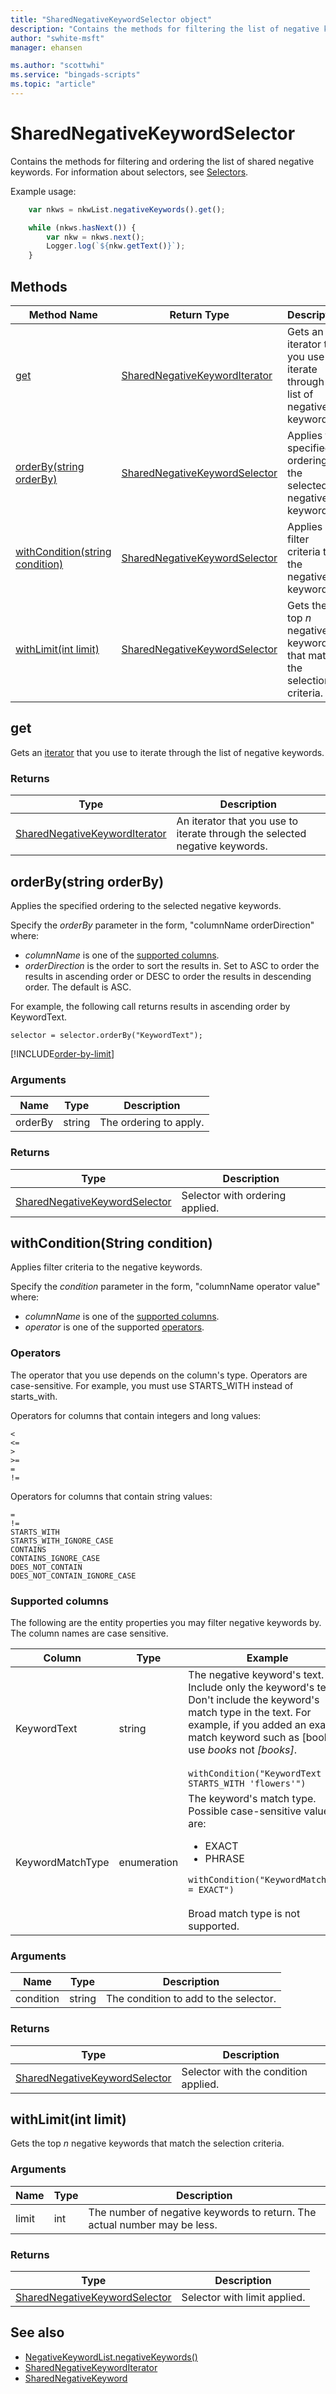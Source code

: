 ```yaml
---
title: "SharedNegativeKeywordSelector object"
description: "Contains the methods for filtering the list of negative keywords to return."
author: "swhite-msft"
manager: ehansen

ms.author: "scottwhi"
ms.service: "bingads-scripts"
ms.topic: "article"
---
```


# SharedNegativeKeywordSelector

Contains the methods for filtering and ordering the list of shared negative keywords. For information about selectors, see [Selectors](../concepts/selectors.md).

Example usage:
```javascript
    var nkws = nkwList.negativeKeywords().get();

    while (nkws.hasNext()) {
        var nkw = nkws.next();
        Logger.log(`${nkw.getText()}`);
    }
```

## Methods
|Method Name|Return Type|Description|
|-|-|-
[get](#get)|[SharedNegativeKeywordIterator](./SharedNegativeKeywordIterator.md)|Gets an iterator that you use to iterate through the list of negative keywords.
[orderBy(string orderBy)](#orderby-string-orderby-)|[SharedNegativeKeywordSelector](./SharedNegativeKeywordSelector.md)|Applies the specified ordering to the selected negative keywords.
[withCondition(string condition)](#withcondition-string-condition-)|[SharedNegativeKeywordSelector](./SharedNegativeKeywordSelector.md)|Applies filter criteria to the negative keywords.
[withLimit(int limit)](#withlimit-int-limit-)|[SharedNegativeKeywordSelector](./SharedNegativeKeywordSelector.md)|Gets the top *n* negative keywords that match the selection criteria.


## <a name="get"></a>get
Gets an [iterator](../concepts/iterators.md) that you use to iterate through the list of negative keywords.

### Returns
|Type|Description|
|-|-
[SharedNegativeKeywordIterator](./SharedNegativeKeywordIterator.md)|An iterator that you use to iterate through the selected negative keywords.


## <a name="orderby-string-orderby-"></a>orderBy(string orderBy)
Applies the specified ordering to the selected negative keywords.

Specify the *orderBy* parameter in the form, "columnName orderDirection" where:

- *columnName* is one of the [supported columns](#supported-keyword-columns).
- *orderDirection* is the order to sort the results in. Set to ASC to order the results in ascending order or DESC to order the results in descending order. The default is ASC.

For example, the following call returns results in ascending order by KeywordText.

`selector = selector.orderBy("KeywordText");`

[!INCLUDE[order-by-limit](../includes/order-by-limit.md)]

### Arguments
|Name|Type|Description|
|-|-|-
orderBy|string|The ordering to apply.

### Returns
|Type|Description|
|-|-
[SharedNegativeKeywordSelector](./SharedNegativeKeywordSelector.md)|Selector with ordering applied.


## <a name="withcondition-string-condition-"></a>withCondition(String condition)
Applies filter criteria to the negative keywords. 

Specify the *condition* parameter in the form, "columnName operator value" where: 

- *columnName* is one of the [supported columns](#supported-keyword-columns).
- *operator* is one of the supported [operators](#operators).

### Operators

The operator that you use depends on the column's type. Operators are case-sensitive. For example, you must use STARTS_WITH instead of starts\_with. 

Operators for columns that contain integers and long values: 

```
<
<=
>
>=
=
!=
```

Operators for columns that contain string values: 

```
=
!=
STARTS_WITH
STARTS_WITH_IGNORE_CASE
CONTAINS
CONTAINS_IGNORE_CASE
DOES_NOT_CONTAIN
DOES_NOT_CONTAIN_IGNORE_CASE
```


<a name="supported-keyword-columns"></a>
### Supported columns

The following are the entity properties you may filter negative keywords by. The column names are case sensitive.

|Column|Type|Example
|-|-|-
KeywordText|string|The negative keyword's text. Include only the keyword's text. Don't include the keyword's match type in the text. For example, if you added an exact match keyword such as [books], use *books* not *[books]*.<br /><br />`withCondition("KeywordText STARTS_WITH 'flowers'")`
KeywordMatchType|enumeration|The keyword's match type. Possible case-sensitive values are: <ul><li>EXACT</li><li>PHRASE</li></ul>`withCondition("KeywordMatchType = EXACT")`<br /><br />Broad match type is not supported.

### Arguments
|Name|Type|Description|
|-|-|-
condition|string|The condition to add to the selector.

### Returns
|Type|Description|
|-|-
[SharedNegativeKeywordSelector](./SharedNegativeKeywordSelector.md)|Selector with the condition applied.


## <a name="withlimit-int-limit-"></a>withLimit(int limit)
Gets the top *n* negative keywords that match the selection criteria.

### Arguments
|Name|Type|Description|
|-|-|-
limit|int|The number of negative keywords to return. The actual number may be less.

### Returns
|Type|Description|
|-|-
[SharedNegativeKeywordSelector](./SharedNegativeKeywordSelector.md)|Selector with limit applied.



## See also

- [NegativeKeywordList.negativeKeywords()](NegativeKeywordList.md)
- [SharedNegativeKeywordIterator](./SharedNegativeKeywordIterator.md)
- [SharedNegativeKeyword](./SharedNegativeKeyword.md)

